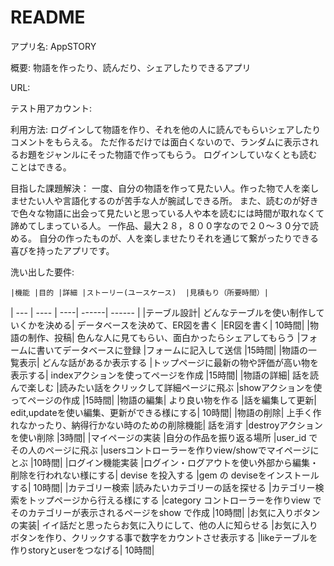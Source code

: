 # README
アプリ名: AppSTORY

概要: 物語を作ったり、読んだり、シェアしたりできるアプリ

URL:

テスト用アカウント:

利用方法: ログインして物語を作り、それを他の人に読んでもらいシェアしたりコメントをもらえる。
ただ作るだけでは面白くないので、ランダムに表示されるお題をジャンルにそった物語で作ってもらう。
ログインしていなくとも読むことはできる。

目指した課題解決： 一度、自分の物語を作って見たい人。作った物で人を楽しませたい人や言語化するのが苦手な人が腕試しできる所。
また、読むのが好きで色々な物語に出会って見たいと思っている人や本を読むには時間が取れなくて諦めてしまっている人。
一作品、最大２８，８００字なので２０〜３０分で読める。
自分の作ったものが、人を楽しませたりそれを通じて繋がったりできる喜びを持ったアプリです。

洗い出した要件: 

	|機能	|目的	|詳細	|ストーリー(ユースケース)	|見積もり（所要時間）|
  | --- | ---- | ----| ------| ------ |
	|テーブル設計|	どんなテーブルを使い制作していくかを決める|	データベースを決めて、ER図を書く	|ER図を書く|	10時間|
	|物語の制作、投稿|	色んな人に見てもらい、面白かったらシェアしてもらう	|フォームに書いてデータベースに登録	|フォームに記入して送信	|15時間|
	|物語の一覧表示|	どんな話があるか表示する	|トップページに最新の物や評価が高い物を表示する|	indexアクションを使ってページを作成	|15時間|
	|物語の詳細|	話を読んで楽しむ	|読みたい話をクリックして詳細ページに飛ぶ	|showアクションを使ってページの作成	|15時間|
	|物語の編集|	より良い物を作る	|話を編集して更新|	edit,updateを使い編集、更新ができる様にする|	10時間|
	|物語の削除|	上手く作れなかったり、納得行かない時のための削除機能|	話を消す	|destroyアクションを使い削除	|3時間|
	|マイページの実装	|自分の作品を振り返る場所	|user_id でその人のページに飛ぶ	|usersコントローラーを作りview/showでマイページにとぶ	|10時間|
	|ログイン機能実装	|ログイン・ログアウトを使い外部から編集・削除を行われない様にする|	devise を投入する	|gem の deviseをインストールする|	10時間|
	|カテゴリー検索	|読みたいカテゴリーの話を探せる	|カテゴリー検索をトップページから行える様にする	|category コントローラーを作りview でそのカテゴリーが表示されるページをshow で作成	|10時間|
	|お気に入りボタンの実装|	イイ話だと思ったらお気に入りにして、他の人に知らせる	|お気に入りボタンを作り、クリックする事で数字をカウントさせ表示する	|likeテーブルを作りstoryとuserをつなげる|	10時間|


